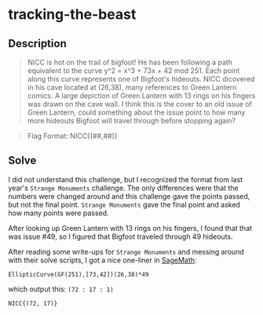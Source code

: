 # tracking-the-beast
## Description
> NICC is hot on the trail of bigfoot! He has been following a path equivalent to the curve y^2 = x^3 + 73x + 42 mod 251. Each point along this curve represents one of Bigfoot's hideouts. NICC dicovered in his cave located at (26,38), many references to Green Lantern comics. A large depiction of Green Lantern with 13 rings on his fingers was drawn on the cave wall. I think this is the cover to an old issue of Green Lantern, could something about the issue point to how many more hideouts Bigfoot will travel through before stopping again?

> Flag Format: NICC{(##,##)}

## Solve
I did not understand this challenge, but I recognized the format from last year's `Strange Monuments` challenge. The only differences were that the numbers were changed around and this challenge gave the points passed, but not the final point. `Strange Monuments` gave the final point and asked how many points were passed.

After looking up Green Lantern with 13 rings on his fingers, I found that that was issue #49, so I figured that Bigfoot traveled through 49 hideouts. 

After reading some write-ups for `Strange Monuments` and messing around with their solve scripts, I got a nice one-liner in [SageMath](https://www.sagemath.org/):
```
EllipticCurve(GF(251),[73,42])(26,38)*49
```
which output this: `(72 : 17 : 1)`

`NICC{(72, 17)}`
